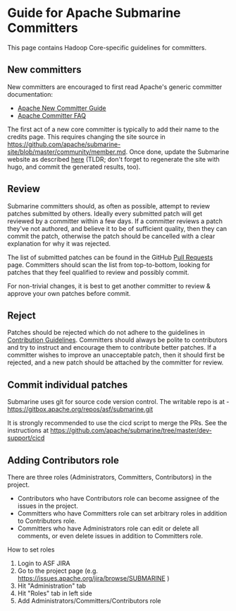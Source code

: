 <!--
   Licensed to the Apache Software Foundation (ASF) under one or more
   contributor license agreements.  See the NOTICE file distributed with
   this work for additional information regarding copyright ownership.
   The ASF licenses this file to You under the Apache License, Version 2.0
   (the "License"); you may not use this file except in compliance with
   the License.  You may obtain a copy of the License at
   http://www.apache.org/licenses/LICENSE-2.0
   Unless required by applicable law or agreed to in writing, software
   distributed under the License is distributed on an "AS IS" BASIS,
   WITHOUT WARRANTIES OR CONDITIONS OF ANY KIND, either express or implied.
   See the License for the specific language governing permissions and
   limitations under the License.
-->
# Guide for Apache Submarine Committers

This page contains Hadoop Core-specific guidelines for committers.

## New committers
New committers are encouraged to first read Apache's generic committer documentation:

* [Apache New Committer Guide](http://www.apache.org/dev/new-committers-guide.html)
* [Apache Committer FAQ](http://www.apache.org/dev/committers.html)

The first act of a new core committer is typically to add their name to the
credits page. This requires changing the site source in
https://github.com/apache/submarine-site/blob/master/community/member.md. Once done,
update the Submarine website as described
[here](https://github.com/apache/submarine-site/blob/asf-site/README.md)
(TLDR; don't forget to regenerate the site with hugo, and commit the generated
results, too).

## Review
Submarine committers should, as often as possible, attempt to review patches
submitted by others. Ideally every submitted patch will get reviewed by a
committer within a few days. If a committer reviews a patch they've not
authored, and believe it to be of sufficient quality, then they can commit the
patch, otherwise the patch should be cancelled with a clear explanation for why
it was rejected.

The list of submitted patches can be found in the GitHub
[Pull Requests](https://github.com/apache/submarine/pulls) page.
Committers should scan the list from top-to-bottom,
looking for patches that they feel qualified to review and possibly commit.

For non-trivial changes, it is best to get another committer to review & approve
your own patches before commit.

## Reject
Patches should be rejected which do not adhere to the guidelines in
[Contribution Guidelines](contributing.md). Committers should always be
polite to contributors and try to instruct and encourage them to contribute
better patches. If a committer wishes to improve an unacceptable patch, then it
should first be rejected, and a new patch should be attached by the committer
for review.

## Commit individual patches
Submarine uses git for source code version control. The writable repo is at -
https://gitbox.apache.org/repos/asf/submarine.git

It is strongly recommended to use the cicd script to merge the PRs.
See the instructions at
https://github.com/apache/submarine/tree/master/dev-support/cicd

## Adding Contributors role
There are three roles (Administrators, Committers, Contributors) in the project.

* Contributors who have Contributors role can become assignee of the issues in the project.
* Committers who have Committers role can set arbitrary roles in addition to Contributors role.
* Committers who have Administrators role can edit or delete all comments, or even delete issues in addition to Committers role.

How to set roles

1. Login to ASF JIRA
2. Go to the project page (e.g. https://issues.apache.org/jira/browse/SUBMARINE )
3. Hit "Administration" tab
4. Hit "Roles" tab in left side
5. Add Administrators/Committers/Contributors role
